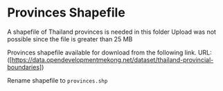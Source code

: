 # Provinces Shapefile
A shapefile of Thailand provinces is needed in this folder
Upload was not possible since the file is greater than 25 MB

Provinces shapefile available for download from the following link.
URL: ([https://data.opendevelopmentmekong.net/dataset/thailand-provincial-boundaries])

Rename shapefile to ```provinces.shp```

